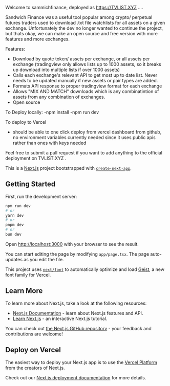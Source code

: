Welcome to sammichfinance, deployed as https://TVLIST.XYZ   ....

Sandwich Finance was a useful tool popular among crypto/ perpetual futures traders used to download .txt file watchlists for all assets on a given exchange. Unfortunately the dev no longer wanted to continue the project, but thats okay, we can make an open source and free version with more features and more exchanges.

Features:
- Download by quote token/ assets per exchange, or all assets per exchange (tradingview only allows lists up to 1000 assets, so it breaks up download into multiple lists if over 1000 assets)
- Calls each exchange's relevant API to get most up to date list. Never needs to be updated manually if new assets or pair types are added.
- Formats API response to proper tradingview format for each exchange
- Allows "MIX AND MATCH" downloads which is any combinatintion of assets from any combination of exchanges.
- Open source

To Deploy locally:
-npm install
-npm run dev

To deploy to Vercel
- should be able to one click deploy from vercel dashboard from github, no environment variables currently needed since it uses public apis rather than ones with keys needed


Feel free to submit a pull request if you want to add anything to the official deployment on TVLIST.XYZ . 





This is a [Next.js](https://nextjs.org) project bootstrapped with [`create-next-app`](https://nextjs.org/docs/app/api-reference/cli/create-next-app).

## Getting Started

First, run the development server:

```bash
npm run dev
# or
yarn dev
# or
pnpm dev
# or
bun dev
```

Open [http://localhost:3000](http://localhost:3000) with your browser to see the result.

You can start editing the page by modifying `app/page.tsx`. The page auto-updates as you edit the file.

This project uses [`next/font`](https://nextjs.org/docs/app/building-your-application/optimizing/fonts) to automatically optimize and load [Geist](https://vercel.com/font), a new font family for Vercel.

## Learn More

To learn more about Next.js, take a look at the following resources:

- [Next.js Documentation](https://nextjs.org/docs) - learn about Next.js features and API.
- [Learn Next.js](https://nextjs.org/learn) - an interactive Next.js tutorial.

You can check out [the Next.js GitHub repository](https://github.com/vercel/next.js) - your feedback and contributions are welcome!

## Deploy on Vercel

The easiest way to deploy your Next.js app is to use the [Vercel Platform](https://vercel.com/new?utm_medium=default-template&filter=next.js&utm_source=create-next-app&utm_campaign=create-next-app-readme) from the creators of Next.js.

Check out our [Next.js deployment documentation](https://nextjs.org/docs/app/building-your-application/deploying) for more details.
